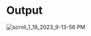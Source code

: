 # Output
![scrnli_1_19_2023_9-13-56 PM](https://user-images.githubusercontent.com/79450273/213487744-17ce5f1b-1bea-4d85-9eda-93bbe62f2aaf.gif)
